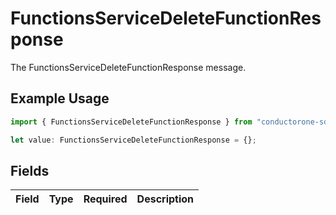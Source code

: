 # FunctionsServiceDeleteFunctionResponse

The FunctionsServiceDeleteFunctionResponse message.

## Example Usage

```typescript
import { FunctionsServiceDeleteFunctionResponse } from "conductorone-sdk-typescript/sdk/models/shared";

let value: FunctionsServiceDeleteFunctionResponse = {};
```

## Fields

| Field       | Type        | Required    | Description |
| ----------- | ----------- | ----------- | ----------- |